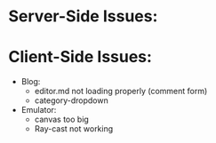 # Server-Side Issues:

# Client-Side Issues:

- Blog:
  - editor.md not loading properly (comment form)
  - category-dropdown
- Emulator:
  - canvas too big
  - Ray-cast not working
